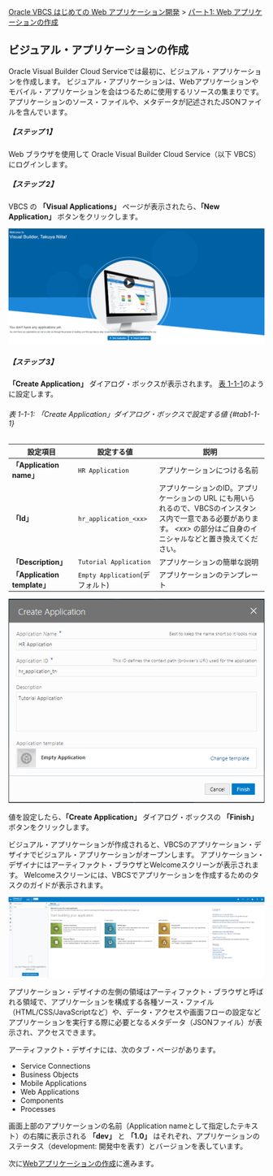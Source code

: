 [Oracle VBCS はじめての Web アプリケーション開発](../../README.md) >
[パート1: Web アプリケーションの作成](README.md)

## ビジュアル・アプリケーションの作成

Oracle Visual Builder Cloud Serviceでは最初に、ビジュアル・アプリケーションを作成します。
ビジュアル・アプリケーションは、Webアプリケーションやモバイル・アプリケーションを会はつるために使用するリソースの集まりです。
アプリケーションのソース・ファイルや、メタデータが記述されたJSONファイルを含んでいます。

##### 【ステップ 1】

Web ブラウザを使用して Oracle Visual Builder Cloud Service（以下 VBCS）にログインします。

##### 【ステップ 2】

VBCS の **「Visual Applications」** ページが表示されたら、**「New Application」** ボタンをクリックします。

![VBCS の Visual Applications ページ](images/visual_builder_top.png)

##### 【ステップ 3】

**「Create Application」** ダイアログ・ボックスが表示されます。
[表 1-1-1](#tab1-1-1)のように設定します。

###### 表 1-1-1: 「Create Application」ダイアログ・ボックスで設定する値 {#tab1-1-1}

|設定項目  |設定する値 |説明     |
|--------|--------|--------|
|**「Application name」**|`HR Application`|アプリケーションにつける名前|
|**「Id」**|`hr_application_<xx>`|アプリケーションのID。アプリケーションの URL にも用いられるので、VBCSのインスタンス内で一意である必要があります。 *&lt;xx&gt;* の部分はご自身のイニシャルなどと置き換えてください。|
|**「Description」**|`Tutorial Application`|アプリケーションの簡単な説明
|**「Application template」**| `Empty Application`(デフォルト) | アプリケーションのテンプレート

![Create Application ダイアログ・ボックス](images/application_dialog.png)

値を設定したら、**「Create Application」** ダイアログ・ボックスの **「Finish」** ボタンをクリックします。

ビジュアル・アプリケーションが作成されると、VBCSのアプリケーション・デザイナでビジュアル・アプリケーションがオープンします。
アプリケーション・デザイナにはアーティファクト・ブラウザとWelcomeスクリーンが表示されます。
Welcomeスクリーンには、VBCSでアプリケーションを作成するためのタスクのガイドが表示されます。

![VBCS の アプリケーション・デザイナ](images/application_designer.png)

アプリケーション・デザイナの左側の領域はアーティファクト・ブラウザと呼ばれる領域で、アプリケーションを構成する各種ソース・ファイル（HTML/CSS/JavaScriptなど）や、データ・アクセスや画面フローの設定などアプリケーションを実行する際に必要となるメタデータ（JSONファイル）が表示され、アクセスできます。

アーティファクト・デザイナには、次のタブ・ページがあります。

* Service Connections
* Business Objects
* Mobile Applications
* Web Applications
* Components
* Processes


画面上部のアプリケーションの名前（Application nameとして指定したテキスト）の右隣に表示される **「dev」** と **「1.0」** はそれぞれ、アプリケーションのステータス（development: 開発中を表す）とバージョンを表しています。  
  
次に[Webアプリケーションの作成](create_web_app.md)に進みます。
